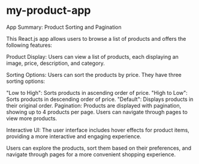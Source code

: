 # my-product-app
App Summary: Product Sorting and Pagination

This React.js app allows users to browse a list of products and offers the following features:

Product Display: Users can view a list of products, each displaying an image, price, description, and category.

Sorting Options: Users can sort the products by price. They have three sorting options:

"Low to High": Sorts products in ascending order of price.
"High to Low": Sorts products in descending order of price.
"Default": Displays products in their original order.
Pagination: Products are displayed with pagination, showing up to 4 products per page. Users can navigate through pages to view more products.

Interactive UI: The user interface includes hover effects for product items, providing a more interactive and engaging experience.

Users can explore the products, sort them based on their preferences, and navigate through pages for a more convenient shopping experience.
 

